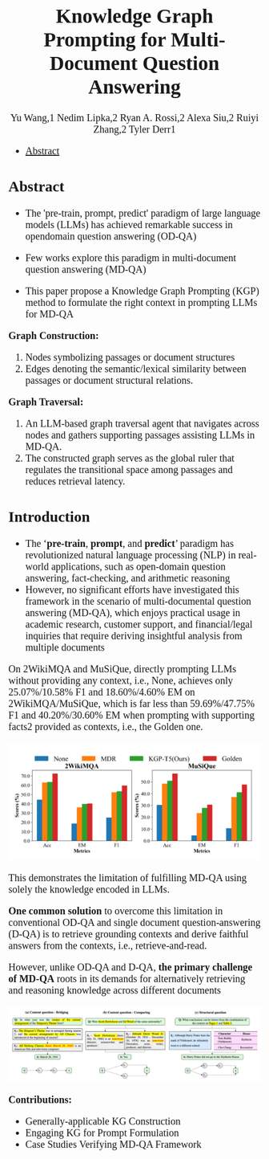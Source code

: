 <div style = "font-family : 'Times New Roman'; font-size: 20px;">

<div align="center">

# Knowledge Graph Prompting for Multi-Document Question Answering

Yu Wang,1 Nedim Lipka,2 Ryan A. Rossi,2 Alexa Siu,2 Ruiyi Zhang,2 Tyler Derr1

</div>

- [Abstract](#abstract)

## Abstract

- The 'pre-train, prompt, predict' paradigm of large language models (LLMs) has achieved remarkable success in opendomain question answering (OD-QA)
- Few works explore this paradigm in multi-document question answering (MD-QA)

- This paper propose a Knowledge Graph Prompting (KGP) method to formulate the right context in prompting LLMs for MD-QA

**Graph Construction:** 
1. Nodes symbolizing passages or document structures
2. Edges denoting the semantic/lexical similarity between passages or document structural relations.

**Graph Traversal:**
1. An LLM-based graph traversal agent that navigates across nodes and gathers supporting passages assisting LLMs in MD-QA.
2. The constructed graph serves as the global ruler that regulates the transitional space among passages and reduces retrieval latency.

## Introduction

- The ‘**pre-train**, **prompt**, and **predict**’ paradigm has revolutionized natural language processing (NLP) in real-world applications, such as open-domain question answering, fact-checking, and arithmetic reasoning
- However, no significant efforts have investigated this framework in the scenario of multi-documental question answering (MD-QA), which enjoys practical usage in academic research, customer support, and financial/legal inquiries that require deriving insightful analysis from multiple documents

On 2WikiMQA and MuSiQue, directly prompting LLMs without providing any context, i.e., None, achieves only 25.07%/10.58% F1 and 18.60%/4.60% EM on 2WikiMQA/MuSiQue, which is far less than 59.69%/47.75% F1 and 40.20%/30.60% EM when prompting with supporting facts2 provided as contexts, i.e., the Golden one.

![Figure 1: MD-QA performance when prompting ChatGPT with the context retrieved using different strategies.](./Images/Figure1.png)

This demonstrates the limitation of fulfilling MD-QA using solely the knowledge encoded in LLMs.

**One common solution** to overcome this limitation in conventional OD-QA and single document question-answering (D-QA) is to retrieve grounding contexts and derive faithful answers from the contexts, i.e., retrieve-and-read.

However, unlike OD-QA and D-QA, **the primary challenge of MD-QA** roots in its demands for alternatively retrieving and reasoning knowledge across different documents

![](./Images/Figure2.png)

**Contributions:**

- Generally-applicable KG Construction
- Engaging KG for Prompt Formulation
- Case Studies Verifying MD-QA Framework

</div>